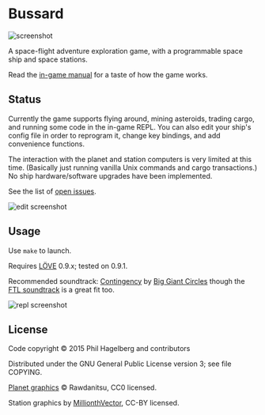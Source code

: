 # Bussard

<img src="http://p.hagelb.org/bussard.png" alt="screenshot" />

A space-flight adventure exploration game, with a programmable space ship and space stations.

Read the [in-game manual](manual.md) for a taste of how the game works.

## Status

Currently the game supports flying around, mining asteroids, trading
cargo, and running some code in the in-game REPL. You can also edit
your ship's config file in order to reprogram it, change key bindings,
and add convenience functions.

The interaction with the planet and station computers is very limited
at this time. (Basically just running vanilla Unix commands and cargo
transactions.) No ship hardware/software upgrades have been
implemented.

See the list of [open issues](https://gitlab.com/technomancy/bussard/issues).

<img src="http://p.hagelb.org/bussard-edit.png" alt="edit screenshot" />

## Usage

Use `make` to launch.

Requires [LÖVE](http://love2d.org) 0.9.x; tested on 0.9.1.

Recommended soundtrack:
[Contingency](http://music.biggiantcircles.com/album/contingency) by
[Big Giant Circles](http://www.biggiantcircles.com/) though the
[FTL soundtrack](https://benprunty.bandcamp.com/album/ftl) is a great
fit too.

<img src="http://p.hagelb.org/bussard-repl.png" alt="repl screenshot" />

## License

Code copyright © 2015 Phil Hagelberg and contributors

Distributed under the GNU General Public License version 3; see file COPYING.

[Planet graphics](http://opengameart.org/content/planets-and-stars-set-high-res) © Rawdanitsu, CC0 licensed.

Station graphics by [MillionthVector](http://millionthvector.blogspot.de/p/free-sprites_12.html), CC-BY licensed.
